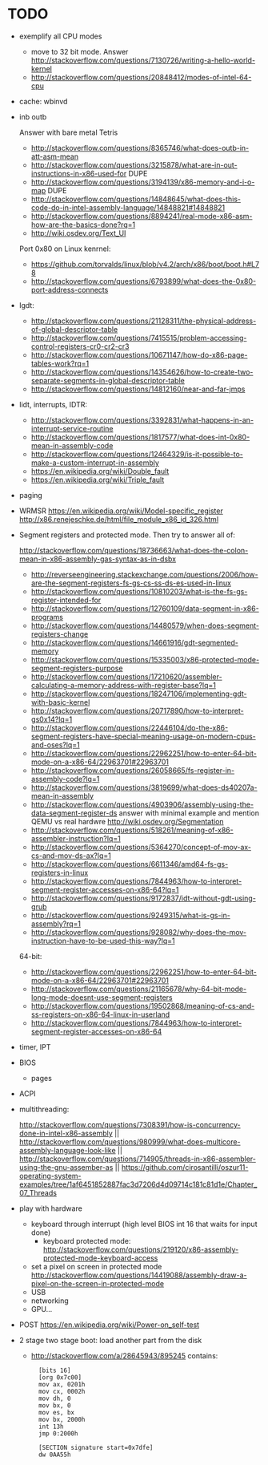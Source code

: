 # TODO

-   exemplify all CPU modes

    -   move to 32 bit mode. Answer http://stackoverflow.com/questions/7130726/writing-a-hello-world-kernel
    -   http://stackoverflow.com/questions/20848412/modes-of-intel-64-cpu

- cache: wbinvd

-   inb outb

    Answer with bare metal Tetris

    - http://stackoverflow.com/questions/8365746/what-does-outb-in-att-asm-mean
    - http://stackoverflow.com/questions/3215878/what-are-in-out-instructions-in-x86-used-for DUPE
    - http://stackoverflow.com/questions/3194139/x86-memory-and-i-o-map DUPE
    - http://stackoverflow.com/questions/14848645/what-does-this-code-do-in-intel-assembly-language/14848821#14848821
    - http://stackoverflow.com/questions/8894241/real-mode-x86-asm-how-are-the-basics-done?rq=1
    - http://wiki.osdev.org/Text_UI

    Port 0x80 on Linux kenrnel:

    - https://github.com/torvalds/linux/blob/v4.2/arch/x86/boot/boot.h#L78
    - http://stackoverflow.com/questions/6793899/what-does-the-0x80-port-address-connects

- lgdt:

    - http://stackoverflow.com/questions/21128311/the-physical-address-of-global-descriptor-table
    - http://stackoverflow.com/questions/7415515/problem-accessing-control-registers-cr0-cr2-cr3
    - http://stackoverflow.com/questions/10671147/how-do-x86-page-tables-work?rq=1
    - http://stackoverflow.com/questions/14354626/how-to-create-two-separate-segments-in-global-descriptor-table
    - http://stackoverflow.com/questions/14812160/near-and-far-jmps

- lidt, interrupts, IDTR:

    - http://stackoverflow.com/questions/3392831/what-happens-in-an-interrupt-service-routine
    - http://stackoverflow.com/questions/1817577/what-does-int-0x80-mean-in-assembly-code
    - http://stackoverflow.com/questions/12464329/is-it-possible-to-make-a-custom-interrupt-in-assembly
    - https://en.wikipedia.org/wiki/Double_fault
    - https://en.wikipedia.org/wiki/Triple_fault

- paging

- WRMSR https://en.wikipedia.org/wiki/Model-specific_register http://x86.renejeschke.de/html/file_module_x86_id_326.html

-   Segment registers and protected mode. Then try to answer all of:

      http://stackoverflow.com/questions/18736663/what-does-the-colon-mean-in-x86-assembly-gas-syntax-as-in-dsbx
    - http://reverseengineering.stackexchange.com/questions/2006/how-are-the-segment-registers-fs-gs-cs-ss-ds-es-used-in-linux
    - http://stackoverflow.com/questions/10810203/what-is-the-fs-gs-register-intended-for
    - http://stackoverflow.com/questions/12760109/data-segment-in-x86-programs
    - http://stackoverflow.com/questions/14480579/when-does-segment-registers-change
    - http://stackoverflow.com/questions/14661916/gdt-segmented-memory
    - http://stackoverflow.com/questions/15335003/x86-protected-mode-segment-registers-purpose
    - http://stackoverflow.com/questions/17210620/assembler-calculating-a-memory-address-with-register-base?lq=1
    - http://stackoverflow.com/questions/18247106/implementing-gdt-with-basic-kernel
    - http://stackoverflow.com/questions/20717890/how-to-interpret-gs0x14?lq=1
    - http://stackoverflow.com/questions/22446104/do-the-x86-segment-registers-have-special-meaning-usage-on-modern-cpus-and-oses?lq=1
    - http://stackoverflow.com/questions/22962251/how-to-enter-64-bit-mode-on-a-x86-64/22963701#22963701
    - http://stackoverflow.com/questions/26058665/fs-register-in-assembly-code?lq=1
    - http://stackoverflow.com/questions/3819699/what-does-ds40207a-mean-in-assembly
    - http://stackoverflow.com/questions/4903906/assembly-using-the-data-segment-register-ds answer with minimal example and mention QEMU vs real hardwre http://wiki.osdev.org/Segmentation
    - http://stackoverflow.com/questions/518261/meaning-of-x86-assembler-instruction?lq=1
    - http://stackoverflow.com/questions/5364270/concept-of-mov-ax-cs-and-mov-ds-ax?lq=1
    - http://stackoverflow.com/questions/6611346/amd64-fs-gs-registers-in-linux
    - http://stackoverflow.com/questions/7844963/how-to-interpret-segment-register-accesses-on-x86-64?lq=1
    - http://stackoverflow.com/questions/9172837/idt-without-gdt-using-grub
    - http://stackoverflow.com/questions/9249315/what-is-gs-in-assembly?rq=1
    - http://stackoverflow.com/questions/928082/why-does-the-mov-instruction-have-to-be-used-this-way?lq=1

    64-bit:

    - http://stackoverflow.com/questions/22962251/how-to-enter-64-bit-mode-on-a-x86-64/22963701#22963701
    - http://stackoverflow.com/questions/21165678/why-64-bit-mode-long-mode-doesnt-use-segment-registers
    - http://stackoverflow.com/questions/19502868/meaning-of-cs-and-ss-registers-on-x86-64-linux-in-userland
    - http://stackoverflow.com/questions/7844963/how-to-interpret-segment-register-accesses-on-x86-64

-   timer, IPT

-   BIOS

    - pages

-   ACPI

-   multithreading:

    http://stackoverflow.com/questions/7308391/how-is-concurrency-done-in-intel-x86-assembly || http://stackoverflow.com/questions/980999/what-does-multicore-assembly-language-look-like || http://stackoverflow.com/questions/714905/threads-in-x86-assembler-using-the-gnu-assember-as || https://github.com/cirosantilli/oszur11-operating-system-examples/tree/1af6451852887fac3d7206d4d09714c181c81d1e/Chapter_07_Threads

-   play with hardware

    -   keyboard through interrupt (high level BIOS int 16 that waits for input done)
        - keyboard protected mode: http://stackoverflow.com/questions/219120/x86-assembly-protected-mode-keyboard-access
    -   set a pixel on screen in protected mode http://stackoverflow.com/questions/14419088/assembly-draw-a-pixel-on-the-screen-in-protected-mode
    -   USB
    -   networking
    -   GPU...

-   POST https://en.wikipedia.org/wiki/Power-on_self-test

-   2 stage two stage boot: load another part from the disk

    - http://stackoverflow.com/a/28645943/895245 contains:

            [bits 16]
            [org 0x7c00]
            mov ax, 0201h
            mov cx, 0002h
            mov dh, 0
            mov bx, 0
            mov es, bx
            mov bx, 2000h
            int 13h
            jmp 0:2000h

            [SECTION signature start=0x7dfe]
            dw 0AA55h
